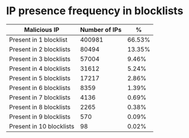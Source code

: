 # IP presence frequency in blocklists
| Malicious IP | Number of IPs | % |
|----|----|----|
| Present in 1 blocklist | 400981 | 66.53% |
| Present in 2 blocklists | 80494 | 13.35% |
| Present in 3 blocklists | 57004 | 9.46% |
| Present in 4 blocklists | 31612 | 5.24% |
| Present in 5 blocklists | 17217 | 2.86% |
| Present in 6 blocklists | 8359 | 1.39% |
| Present in 7 blocklists | 4136 | 0.69% |
| Present in 8 blocklists | 2265 | 0.38% |
| Present in 9 blocklists | 570 | 0.09% |
| Present in 10 blocklists | 98 | 0.02% |
